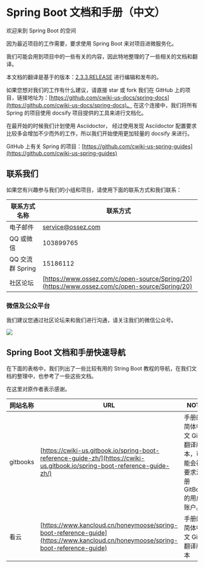 # Spring Boot 文档和手册（中文）

欢迎来到 Spring Boot 的空间

因为最近项目的工作需要，要求使用 Spring Boot 来对项目进微服务化。

我们可能会用到项目中的一些有关的内容，因此特地整理的了一些相关的文档和翻译。

本文档的翻译是基于的版本：[2.3.3.RELEASE](https://docs.spring.io/spring-boot/docs/2.3.3.RELEASE/reference/htmlsingle/) 进行编辑和发布的。

如果您想对我们的工作有什么建议，请直接 star 或 fork 我们在 GitHub 上的项目，链接地址为：[https://github.com/cwiki-us-docs/spring-docs](https://github.com/cwiki-us-docs/spring-docs)。
在这个连接中，我们将所有 Spring 的项目使用 docsify 项目提供的工具来进行文档化。

在最开始的时候我们计划使用 Asciidoctor， 经过使用发现 Asciidoctor 配置要求比较多会增加不少而外的工作，所以我们开始使用更加轻量的 docsify 来进行。

GitHub 上有关 Spring 的项目：[https://github.com/cwiki-us-spring-guides](https://github.com/cwiki-us-spring-guides)

## 联系我们

如果您有兴趣参与我们的小组和项目，请使用下面的联系方式和我们联系：

| 联系方式名称  | 联系方式  |
|---|---|
| 电子邮件  | [service@ossez.com](mailto:service@ossez.com)  |
| QQ 或微信  | 103899765  |
| QQ 交流群 Spring | 15186112 |
| 社区论坛 | [https://www.ossez.com/c/open-source/Spring/20](https://www.ossez.com/c/open-source/Spring/20) |

### 微信及公众平台
我们建议您通过社区论坛来和我们进行沟通，请关注我们的微信公众号。

![](https://cdn.ossez.com/img/cwikius/cwikius-qr-wechat-search-w400.png)

## Spring Boot 文档和手册快速导航

在下面的表格中，我们列出了一些比较有用的 String Boot 教程的导航，在我们文档的整理中，也参考了一些这些文档。

在这里对原作者表示感谢。

| 网站名称  | URL  | NOTE  |
|---|---|---|
| gitbooks  | [https://cwiki-us.gitbook.io/spring-boot-reference-guide-zh/](https://cwiki-us.gitbook.io/spring-boot-reference-guide-zh/)  | 手册的简体中文 Git 翻译版本，可能会被要求注册 GitBook 的用户账户。  |
| 看云  | [https://www.kancloud.cn/honeymoose/spring-boot-reference-guide](https://www.kancloud.cn/honeymoose/spring-boot-reference-guide)  | 手册的简体中文 Git 翻译版本  |
